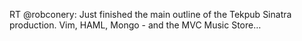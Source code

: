 <!--
id: 759825511
link: http://kevinisom.info/post/759825511/rt-robconery-just-finished-the-main-outline-of
slug: rt-robconery-just-finished-the-main-outline-of
date: Fri Jul 02 2010 14:23:34 GMT+1200 (NZST)
raw: {"blog_name":"kevinisom","id":759825511,"post_url":"http://kevinisom.info/post/759825511/rt-robconery-just-finished-the-main-outline-of","slug":"rt-robconery-just-finished-the-main-outline-of","type":"text","date":"2010-07-02 02:23:34 GMT","timestamp":1278037414,"state":"published","format":"html","reblog_key":"SfM4umrx","tags":[],"short_url":"http://tmblr.co/Zw68YyjIWHd","highlighted":[],"feed_item":"http://twitter.com/kev_nz/statuses/17530358627","from_feed_id":"650289","note_count":0,"title":null,"body":"<p>RT @robconery: Just finished the main outline of the Tekpub Sinatra production. Vim, HAML, Mongo - and the MVC Music Store&#8230;</p>"}
publish: 2010-07-02
tags: 
title: null
-->


RT @robconery: Just finished the main outline of the Tekpub Sinatra
production. Vim, HAML, Mongo - and the MVC Music Store…



